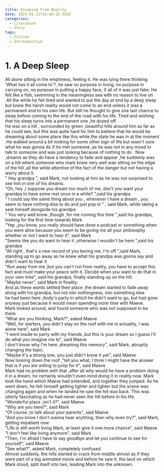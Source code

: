 ```yaml
---
title: Escaping From Reality
date: 2022-01-21T14:44:25.555Z
categories:
  - Literature
  - Story
tags:
  - Fiction
  - Introspective
---
```


# **1. A Deep Sleep**

All alone sitting in the emptiness, feeling it. He was lying there thinking 'What has it all come to'?, he saw no purpose in living, no purpose in carrying on, no purpose in putting a happy face, if all of it was just fake. He felt like a fish, swimming in the meaningless sea with no reason to live on .All the while he felt tired and wanted to put the day at end by a deep sleep but knew the harsh reality would not come to an end unless it was a permanent end to his own life. But still he thought to give one last chance to sleep before coming to the end of the road with his life. Tired and wishing that his sleep turns into a permanent one ,he dozed off.\
He was on a hill , surrounded by green ,beautiful hills around him as far as he could see, but this was quite hard for him to believe that he would be dreaming about some place like this while the state he was in at the moment .He walked around a bit looking for some other sign of life but wasn't sure what he was gonna do if he met someone ,as he was not in any mood to talk to someone and was just looking because of nothing to do . Now ,dreams as they do have a tendency to fade and appear ,he suddenly was on a hill where someone who mark knew very well was sitting on the edge of the hill ,all the while attentive of the fact of the danger but not having a worry about it. \
" Hey grandpa ", said Mark, not looking at him as he was not surprised to see him in one of his dreams.\
"Oh, hey ,I suppose you dream too much of me, don't you want your grandpa to have some rest once in a while? ",said his grandpa\
" I could say the same thing about you , whenever I have a dream , you seem to have nothing else to do and just pop in " , said Mark, while taking a seat himself alongside his grandpa \
" You very well know ,though ,for me coming this time ",said his grandpa, looking for the first time towards Mark\
"Yep ,you know, you really should have done a podcast or something when you were alive because you seem to be giving me all your philosophy whether or not I want to hear it", said Mark\
"Seems like you do want to hear it ,otherwise I wouldn't be here ",said his grandpa\
"All right , that's a new record of you boring me, I'm off ",said Mark, standing up to go away as he knew what his grandpa was gonna say and didn't want to hear it \
"Run away from me ,but you can't run from reality, you have to accept this fact and must make your peace with it. Decide when you want to do that in your own time", said his grandpa, finally standing up on the hill.\
"Maybe never", said Mark in finality.\
And as these words settled their place ,the dream started to fade away along with his grandpa, but not into nothingness, into something else.\
he had been here ,Andy's party in which he didn't want to go, but had gone anyway just because it would mean spending more time with Maeve.\
Mark looked around, and found someone who was not supposed to be there\
"What are you thinking, Mark?", asked Maeve\
"Well, for starters, you didn't stay on the roof with me in actuality, I was alone here", said Mark\
"I went inside to party with my friends ,but this is your dream so I guess I'll do what you imagine me to", said Maeve\
I don't know why I'm here ,dreaming this memory", said Mark, abruptly changing the topic.\
"Maybe it's a strong one, you just didn't know it yet", said Maeve\
Now looking down the roof ,"tell you what, I think I might have the answer that is if you are willing to jump for it", said Maeve\
Mark had no problem with that ,after all why would he have a problem doing it in a dream, he certainly wouldn't even mind doing it in reality now. Mark took the hand which Maeve had extended, and together they jumped. As he went down, he felt himself getting lighter and lighter but the scene was changing again and when he landed he saw the hill was back. This was utterly fascinating as he had never seen the hill before in his life.\
"Wonderful place ,isn't it?", said Maeve\
"Why are you here?", said Mark\
"Of course ,to talk about your parents", said Maeve\
"And you know I don't wanna hear anything, then why even try?", said Mark, getting impatient now\
"Life is still worth living Mark, at least give it one more chance", said Maeve\
"I don't feel like living anymore", said Mark \
"Then, I'm afraid I have to say goodbye and let you continue to see for yourself", said Maeve\
"See what?", asked Mark, completely confused\
Almost suddenly, the hills started to crack from middle almost as if they were part of a big animated movie and before he saw it, the land on which Mark stood, split itself into two, leading Mark into the unknown.
